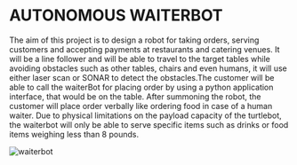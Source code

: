 # AUTONOMOUS WAITERBOT

The aim of this project is to design a robot for taking orders, serving customers and accepting payments at restaurants and catering venues. It will be a line follower and will be able to travel to the target tables while avoiding obstacles such as other tables, chairs and even humans, it will use either laser scan or SONAR to detect the obstacles.The customer will be able to call the waiterBot for placing order by using a python application interface, that would be on the table. After summoning the robot, the customer will place order verbally like ordering food in case of a human waiter. Due to physical limitations on the payload capacity of the turtlebot, the waiterbot will only be able to serve specific items such as drinks or food items weighing less than 8 pounds. 

![waiterbot](https://user-images.githubusercontent.com/30382104/59148712-601e8700-89da-11e9-97df-0d24661d097e.gif)
